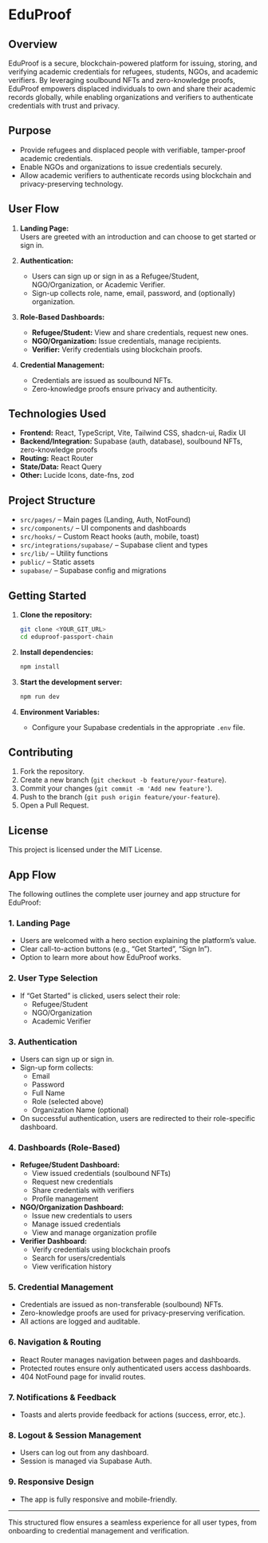 # EduProof

## Overview

EduProof is a secure, blockchain-powered platform for issuing, storing, and verifying academic credentials for refugees, students, NGOs, and academic verifiers. By leveraging soulbound NFTs and zero-knowledge proofs, EduProof empowers displaced individuals to own and share their academic records globally, while enabling organizations and verifiers to authenticate credentials with trust and privacy.

## Purpose

- Provide refugees and displaced people with verifiable, tamper-proof academic credentials.
- Enable NGOs and organizations to issue credentials securely.
- Allow academic verifiers to authenticate records using blockchain and privacy-preserving technology.

## User Flow

1. **Landing Page:**  
   Users are greeted with an introduction and can choose to get started or sign in.

2. **Authentication:**  
   - Users can sign up or sign in as a Refugee/Student, NGO/Organization, or Academic Verifier.
   - Sign-up collects role, name, email, password, and (optionally) organization.

3. **Role-Based Dashboards:**  
   - **Refugee/Student:** View and share credentials, request new ones.
   - **NGO/Organization:** Issue credentials, manage recipients.
   - **Verifier:** Verify credentials using blockchain proofs.

4. **Credential Management:**  
   - Credentials are issued as soulbound NFTs.
   - Zero-knowledge proofs ensure privacy and authenticity.

## Technologies Used

- **Frontend:** React, TypeScript, Vite, Tailwind CSS, shadcn-ui, Radix UI
- **Backend/Integration:** Supabase (auth, database), soulbound NFTs, zero-knowledge proofs
- **Routing:** React Router
- **State/Data:** React Query
- **Other:** Lucide Icons, date-fns, zod

## Project Structure

- `src/pages/` – Main pages (Landing, Auth, NotFound)
- `src/components/` – UI components and dashboards
- `src/hooks/` – Custom React hooks (auth, mobile, toast)
- `src/integrations/supabase/` – Supabase client and types
- `src/lib/` – Utility functions
- `public/` – Static assets
- `supabase/` – Supabase config and migrations

## Getting Started

1. **Clone the repository:**
   ```sh
   git clone <YOUR_GIT_URL>
   cd eduproof-passport-chain
   ```

2. **Install dependencies:**
   ```sh
   npm install
   ```

3. **Start the development server:**
   ```sh
   npm run dev
   ```

4. **Environment Variables:**
   - Configure your Supabase credentials in the appropriate `.env` file.


## Contributing

1. Fork the repository.
2. Create a new branch (`git checkout -b feature/your-feature`).
3. Commit your changes (`git commit -m 'Add new feature'`).
4. Push to the branch (`git push origin feature/your-feature`).
5. Open a Pull Request.

## License

This project is licensed under the MIT License.

## App Flow

The following outlines the complete user journey and app structure for EduProof:

### 1. Landing Page
- Users are welcomed with a hero section explaining the platform’s value.
- Clear call-to-action buttons (e.g., “Get Started”, “Sign In”).
- Option to learn more about how EduProof works.

### 2. User Type Selection
- If “Get Started” is clicked, users select their role:
  - Refugee/Student
  - NGO/Organization
  - Academic Verifier

### 3. Authentication
- Users can sign up or sign in.
- Sign-up form collects:
  - Email
  - Password
  - Full Name
  - Role (selected above)
  - Organization Name (optional)
- On successful authentication, users are redirected to their role-specific dashboard.

### 4. Dashboards (Role-Based)
- **Refugee/Student Dashboard:**
  - View issued credentials (soulbound NFTs)
  - Request new credentials
  - Share credentials with verifiers
  - Profile management
- **NGO/Organization Dashboard:**
  - Issue new credentials to users
  - Manage issued credentials
  - View and manage organization profile
- **Verifier Dashboard:**
  - Verify credentials using blockchain proofs
  - Search for users/credentials
  - View verification history

### 5. Credential Management
- Credentials are issued as non-transferable (soulbound) NFTs.
- Zero-knowledge proofs are used for privacy-preserving verification.
- All actions are logged and auditable.

### 6. Navigation & Routing
- React Router manages navigation between pages and dashboards.
- Protected routes ensure only authenticated users access dashboards.
- 404 NotFound page for invalid routes.

### 7. Notifications & Feedback
- Toasts and alerts provide feedback for actions (success, error, etc.).

### 8. Logout & Session Management
- Users can log out from any dashboard.
- Session is managed via Supabase Auth.

### 9. Responsive Design
- The app is fully responsive and mobile-friendly.

---

This structured flow ensures a seamless experience for all user types, from onboarding to credential management and verification.
